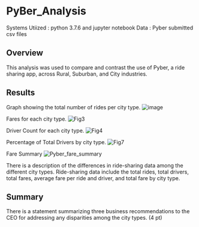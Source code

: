 # PyBer_Analysis
Systems Utiized : python 3.7.6 and jupyter notebook
Data : Pyber submitted csv files

## Overview
This analysis was used to compare and contrast the use of Pyber, a ride sharing app, across Rural, Suburban, and City industries.

## Results
Graph showing the total number of rides per city type. 
                                                    ![image](https://user-images.githubusercontent.com/86981530/137597253-04350a15-c8aa-48c4-936f-e44791f3cdb3.png)

Fares for each city type.
![Fig3](https://user-images.githubusercontent.com/86981530/137597307-69ecec8f-1b55-4b1b-af35-4ef9341671e4.png)

Driver Count for each city type.
![Fig4](https://user-images.githubusercontent.com/86981530/137597351-a8824a3d-2301-4739-958a-f92cb9d73262.png)

Percentage of Total Drivers by city type.
![Fig7](https://user-images.githubusercontent.com/86981530/137597376-ca42d107-d312-47b5-b13f-04ba97ffe303.png)

Fare Summary
![Pyber_fare_summary](https://user-images.githubusercontent.com/86981530/137597392-18c2df8d-ac1e-44e9-89ce-fa987931c23d.png)



There is a description of the differences in ride-sharing data among the different city types. Ride-sharing data include the total rides, total drivers, total fares, average fare per ride and driver, and total fare by city type.


## Summary

There is a statement summarizing three business recommendations to the CEO for addressing any disparities among the city types. (4 pt)
